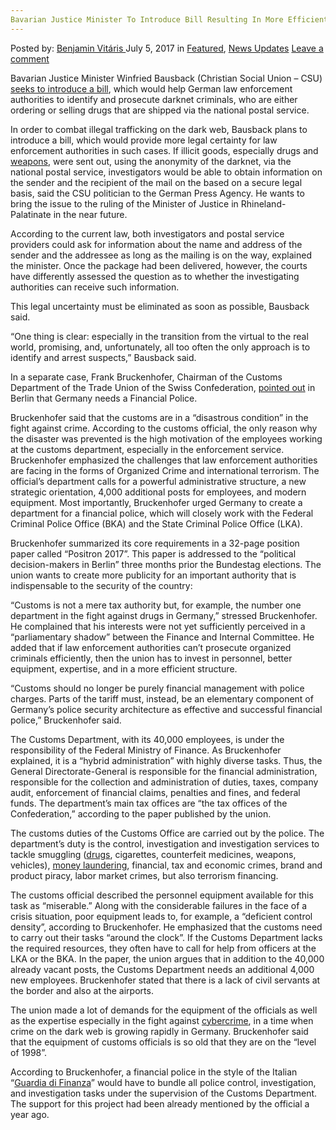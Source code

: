 ```yaml
---
Bavarian Justice Minister To Introduce Bill Resulting In More Efficient Investigations Against Darknet Criminals
---
```

<article class="post-listing post-21092 post type-post status-publish format-standard has-post-thumbnail hentry category-deepdot-news category-news-updates tag-bavarian tag-bill tag-criminals tag-darknet tag-efficient tag-introduce tag-investigations tag-justice tag-minister tag-resulting">
    <div class="post-inner">
        <span>Posted by: <a href="https://www.deepdotweb.com/author/benjaminvi/" title="">Benjamin Vitáris </a></span>
    <span>July 5, 2017</span>
    <span>in <a href="https://www.deepdotweb.com/category/deepdot-news/" rel="category tag">Featured</a>, <a href="https://www.deepdotweb.com/category/news-updates/" rel="category tag">News Updates</a></span>
    <span><a href="https://www.deepdotweb.com/2017/07/05/bavarian-justice-minister-introduce-bill-resulting-efficient-investigations-darknet-criminals/#respond">Leave a comment</a></span>
    </p>
    <div class="clear"></div>
    <div class="entry">
    <p>Bavarian Justice Minister Winfried Bausback (Christian Social Union – CSU) <a href="https://www.welt.de/regionales/bayern/article165675520/Bausback-fordert-Rechtssicherheit-bei-Post-aus-dem-Darknet.html">seeks to introduce a bill</a>, which would help German law enforcement authorities to identify and prosecute darknet criminals, who are either ordering or selling drugs that are shipped via the national postal service.</p>
    <p><a id="post-21092-_gjdgxs"></a> In order to combat illegal trafficking on the dark web, Bausback plans to introduce a bill, which would provide more legal certainty for law enforcement authorities in such cases. If illicit goods, especially drugs and <a href="https://www.deepdotweb.com/2017/06/20/two-georgia-men-indicted-darknet-weapon-sales/">weapons</a>, were sent out, using the anonymity of the darknet, via the national postal service, investigators would be able to obtain information on the sender and the recipient of the mail on the based on a secure legal basis, said the CSU politician to the German Press Agency. He wants to bring the issue to the ruling of the Minister of Justice in Rhineland-Palatinate in the near future.</p>
    <p>According to the current law, both investigators and postal service providers could ask for information about the name and address of the sender and the addressee as long as the mailing is on the way, explained the minister. Once the package had been delivered, however, the courts have differently assessed the question as to whether the investigating authorities can receive such information.</p>
    <p>This legal uncertainty must be eliminated as soon as possible, Bausback said.</p>
    <p>&#8220;One thing is clear: especially in the transition from the virtual to the real world, promising, and, unfortunately, all too often the only approach is to identify and arrest suspects,” Bausback said.</p>
    <p>In a separate case, Frank Bruckenhofer, Chairman of the Customs Department of the Trade Union of the Swiss Confederation, <a href="https://www.neues-deutschland.de/artikel/1054294.zoll-braucht-eine-finanzpolizei.html">pointed out</a> in Berlin that Germany needs a Financial Police.</p>
    <p>Bruckenhofer said that the customs are in a “disastrous condition” in the fight against crime. According to the customs official, the only reason why the disaster was prevented is the high motivation of the employees working at the customs department, especially in the enforcement service. Bruckenhofer emphasized the challenges that law enforcement authorities are facing in the forms of Organized Crime and international terrorism. The official’s department calls for a powerful administrative structure, a new strategic orientation, 4,000 additional posts for employees, and modern equipment. Most importantly, Bruckenhofer urged Germany to create a department for a financial police, which will closely work with the Federal Criminal Police Office (BKA) and the State Criminal Police Office (LKA).</p>
    <p>Bruckenhofer summarized its core requirements in a 32-page position paper called &#8220;Positron 2017&#8221;. This paper is addressed to the &#8220;political decision-makers in Berlin&#8221; three months prior the Bundestag elections. The union wants to create more publicity for an important authority that is indispensable to the security of the country:</p>
    <p>&#8220;Customs is not a mere tax authority but, for example, the number one department in the fight against drugs in Germany,&#8221; stressed Bruckenhofer. He complained that his interests were not yet sufficiently perceived in a &#8220;parliamentary shadow&#8221; between the Finance and Internal Committee. He added that if law enforcement authorities can’t prosecute organized criminals efficiently, then the union has to invest in personnel, better equipment, expertise, and in a more efficient structure.</p>
    <p>&#8220;Customs should no longer be purely financial management with police charges. Parts of the tariff must, instead, be an elementary component of Germany&#8217;s police security architecture as effective and successful financial police,” Bruckenhofer said.</p>
    <p>The Customs Department, with its 40,000 employees, is under the responsibility of the Federal Ministry of Finance. As Bruckenhofer explained, it is a &#8220;hybrid administration&#8221; with highly diverse tasks. Thus, the General Directorate-General is responsible for the financial administration, responsible for the collection and administration of duties, taxes, company audit, enforcement of financial claims, penalties and fines, and federal funds. The department’s main tax offices are &#8220;the tax offices of the Confederation,&#8221; according to the paper published by the union.</p>
    <p>The customs duties of the Customs Office are carried out by the police. The department&#8217;s duty is the control, investigation and investigation services to tackle smuggling (<a href="https://www.deepdotweb.com/tag/drugs/">drugs</a>, cigarettes, counterfeit medicines, weapons, vehicles), <a href="https://www.deepdotweb.com/2017/06/10/eu-groups-work-anti-btc-money-laundering-tools/">money laundering</a>, financial, tax and economic crimes, brand and product piracy, labor market crimes, but also terrorism financing.</p>
    <p>The customs official described the personnel equipment available for this task as &#8220;miserable.&#8221; Along with the considerable failures in the face of a crisis situation, poor equipment leads to, for example, a “deficient control density”, according to Bruckenhofer. He emphasized that the customs need to carry out their tasks “around the clock”. If the Customs Department lacks the required resources, they often have to call for help from officers at the LKA or the BKA. In the paper, the union argues that in addition to the 40,000 already vacant posts, the Customs Department needs an additional 4,000 new employees. Bruckenhofer stated that there is a lack of civil servants at the border and also at the airports.</p>
    <p>The union made a lot of demands for the equipment of the officials as well as the expertise especially in the fight against <a href="https://www.deepdotweb.com/2017/06/18/18-6-17-dark-web-cybercrime-roundup/">cybercrime</a>, in a time when crime on the dark web is growing rapidly in Germany. Bruckenhofer said that the equipment of customs officials is so old that they are on the “level of 1998”.</p>
    <p>According to Bruckenhofer, a financial police in the style of the Italian &#8220;<a href="https://www.deepdotweb.com/2016/12/01/ethiopian-smuggling-ring-busted-italy/">Guardia di Finanza</a>&#8221; would have to bundle all police control, investigation, and investigation tasks under the supervision of the Customs Department. The support for this project had been already mentioned by the official a year ago.</p>
    </div>
    <span style="display:none"><a href="https://www.deepdotweb.com/tag/bavarian/" rel="tag">bavarian</a> <a href="https://www.deepdotweb.com/tag/bill/" rel="tag">bill</a> <a href="https://www.deepdotweb.com/tag/criminals/" rel="tag">criminals</a> <a href="https://www.deepdotweb.com/tag/darknet/" rel="tag">darknet</a> <a href="https://www.deepdotweb.com/tag/efficient/" rel="tag">efficient</a> <a href="https://www.deepdotweb.com/tag/introduce/" rel="tag">introduce</a> <a href="https://www.deepdotweb.com/tag/investigations/" rel="tag">investigations</a> <a href="https://www.deepdotweb.com/tag/justice/" rel="tag">justice</a> <a href="https://www.deepdotweb.com/tag/minister/" rel="tag">minister</a> <a href="https://www.deepdotweb.com/tag/resulting/" rel="tag">resulting</a></span> <span style="display:none" class="updated">2017-07-05</span>
    <div style="display:none" class="vcard author" itemprop="author" itemscope itemtype="http://schema.org/Person"><strong class="fn" itemprop="name"><a href="https://www.deepdotweb.com/author/benjaminvi/" title="Posts by Benjamin Vitáris" rel="author">Benjamin Vitáris</a></strong></div>
    </div>
</article>

